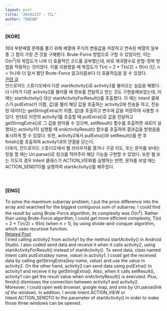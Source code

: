 ```yaml
---
layout: post
title: "20191227 - TIL"
author: "DAEUN"
---
```


### [KOR]
최대 부분배열 문제를 풀기 위해 배열에 주식의 변동값을 저장하고 연속된 배열의 일부 중 그 합이 가장 큰 것을 구해봤다. Brute-Force 방법으로 구할 수 있었지만, 이는 O(n<sup>2</sup>)의 복잡도가 나와 더 효율적인 코드를 공부했는데, 바로 재귀함수로 분할-정복 방법을 적용하는 것이었다. 이를 이용했을 때 복잡도가 T(n) = 2 * T(n/2) + &Theta;(n) (단, n > 1)나와 더 앞서 봤던 Brute-Force 알고리즘보다 더 효율적임을 알 수 있었다. <br> [관련 글](_posts/2019-12-27-the-maximum-subarray-problem.md)
<br>
안드로이드 스튜디오에서 다른 startActivity()로 activity2를 불러오는 실습을 해봤다. 더 나아가 다른 activity2를 불러올 때 정보를 전달하고 받는 것도 구현을해보았는데, 이 때는 startActivity() 대신 startActivityForResult()를 호출했다. 이 때는 Intent 클래스가 putExtra(키 이름, 값)을 불러 해당 값을 호출하는 activity2에 전송을 하고, 전송된 데이터는 getStringExtra(키 이름, 값)을 호출하고 변수에 값을 저장하여 사용할 수 있다. 반대로 이전의 activity1를 호출할 때 putExtra()로 값을 전달하고 getStringExtra()로 그 값을 받아올 수 있으며, setResult() 함수를 호출하면 새로이 실행되는 activity1이 실행될 때 onActivityResult() 함수를 호출하여 결과값을 받왔음을 표시하게 할 수 있었다. 또한, activity2에서 putExtra()와 setResult()를 한 후 finish()를 호출하여 activity1과의 연결을 닫는다.
<br>
더욱이, 안드로이드 스튜디오에서 웹 브라우저를 열거나 구글 지도, 또는 문자를 보내는 창을 열 때는 Uri.parse()로 링크를 적어주어 해당 기능을 구현할 수 있었다. 또한 웹 또는 지도의 경우 Intent 클래스가 ACTION_VIEW를 실행하는 반면, 문자를 보낼 때는 ACTION_SENDTO를 실행하여 startActivity()를 해주었다.
<br><br><br>
### [ENG]
To solve the maximum subarray problem, I put the price difference into the array and searched for the biggest contiguous sum of subarray. I could find the result by using Brute-Force algorithm, its complexity was O(n<sup>2</sup>). Rather than using Brute-Force algorithm, I could get more efficient complexity, T(n) = 2 * T(n/2) + &Theta;(n) (when n > 1), by using divide-and-conquer algorithm, which uses recursive function. <br> [Related Post](_posts/2019-12-27-the-maximum-subarray-problem.md)
<br>
I tried calling activity2 from activity1 by the method startActivity() in Android Studio. I also coded send data and receive it when it calls activity2, using startActivityForResult() instead of startActivity(). To send data, class named Intent calls putExtra(_key name_, _value_) in activity1. I could get the received data by calling getStringExtra(_key name_, _value_) and use the value in activity2. On the other hand, activity2 can send data using putExtra() to activity1 and receive it by getStringExtra(). Also, when it calls setResult(), activity1 can get the result value when onActivtyResult() is executed. Plus, finish() dismisses the connection between activity1 and activity2.
<br>
Moreover, I could open web browser, google map, and sms by Uri.parse(_link of the window_). In addition, I wrote Intent.ACTION_VIEW or Intent.ACTION_SENDTO to the parameter of startActivity() in order to make those three windows can be opened.